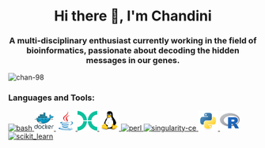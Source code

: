 
<!--
**chan-98/chan-98** is a ✨ _special_ ✨ repository because its `README.md` (this file) appears on your GitHub profile.

Here are some ideas to get you started:

- 🔭 I’m currently working on ...
- 🌱 I’m currently learning ...
- 👯 I’m looking to collaborate on ...
- 🤔 I’m looking for help with ...
- 💬 Ask me about ...
- 📫 How to reach me: ...
- 😄 Pronouns: ...
- ⚡ Fun fact: ...
-->

<h1 align="center">Hi there 👋, I'm Chandini</h1>
<h3 align="center">A multi-disciplinary enthusiast currently working in the field of bioinformatics, passionate about decoding the hidden messages in our genes.</h3>

<p align="left"> <img src="https://komarev.com/ghpvc/?username=chan-98&label=Profile%20views&color=0e75b6&style=flat" alt="chan-98" /> </p>

<!--<p align="left"> <a href="https://twitter.com/pranavathiyani" target="blank"><img src="https://img.shields.io/twitter/follow/pranavathiyani?logo=twitter&style=for-the-badge" alt="pranavathiyani" /></a> </p>-->

<!--
  <h3 align="left">Connect with me:</h3>
  <p align="left">
  <a href="https://twitter.com/pranavathiyani" target="blank"><img align="center" src="https://raw.githubusercontent.com/rahuldkjain/github-profile-readme-generator/master/src/images/icons/Social/twitter.svg" alt="pranavathiyani" height="30" width="40" /></a>
  </p>
-->

<h3 align="left">Languages and Tools:</h3>
<p align="left"> <a href="https://www.gnu.org/software/bash/" target="_blank"> <img src="https://www.vectorlogo.zone/logos/gnu_bash/gnu_bash-icon.svg" alt="bash" width="40" height="40"/> </a> <a href="https://www.docker.com/" target="_blank"> <img src="https://raw.githubusercontent.com/devicons/devicon/master/icons/docker/docker-original-wordmark.svg" alt="docker" width="40" height="40"/> </a> <a href="https://www.java.com" target="_blank"> <img src="https://raw.githubusercontent.com/devicons/devicon/master/icons/java/java-original.svg" alt="java" width="40" height="40"/> </a> <a href="https://www.nextflow.io/" target="_blank"> <img src="https://raw.githubusercontent.com/nextflow-io/trademark/refs/heads/master/nextflow-icon.svg" alt="nextflow" width="40" height="40"/> </a> <a href="https://www.linux.org/" target="_blank"> <img src="https://raw.githubusercontent.com/devicons/devicon/master/icons/linux/linux-original.svg" alt="linux" width="40" height="40"/> </a> <a href="https://www.perl.org/" target="_blank"> <img src="https://api.iconify.design/logos-perl.svg" alt="perl" width="40" height="40"/> </a> <a href="https://www.sylabs.io/singularity/" target="_blank"> <img src="https://21018705.fs1.hubspotusercontent-na1.net/hubfs/21018705/Logos%20March%20Update/Singularity/SVG/SylabsLogos_Main.svg" alt="singularity-ce" width="40" height="40"/> </a> <a href="https://www.python.org" target="_blank"> <img src="https://raw.githubusercontent.com/devicons/devicon/master/icons/python/python-original.svg" alt="python" width="40" height="40"/> </a> <a href="https://www.r-project.org/" target="_blank"> <img src="https://raw.githubusercontent.com/devicons/devicon/master/icons/r/r-original.svg" alt="r" width="40" height="40"/> </a> <a href="https://scikit-learn.org/" target="_blank"> <img src="https://upload.wikimedia.org/wikipedia/commons/0/05/Scikit_learn_logo_small.svg" alt="scikit_learn" width="40" height="40"/> </a> </p>
